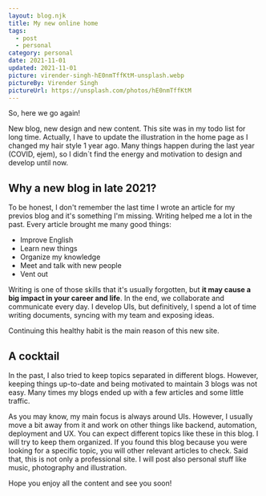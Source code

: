 ```yaml
---
layout: blog.njk
title: My new online home
tags:
  - post
  - personal
category: personal
date: 2021-11-01
updated: 2021-11-01
picture: virender-singh-hE0nmTffKtM-unsplash.webp
pictureBy: Virender Singh
pictureUrl: https://unsplash.com/photos/hE0nmTffKtM
---
```


So, here we go again! 

New blog, new design and new content. This site was in my todo list for long time. Actually, I have to update the illustration in the home page as I changed my hair style 1 year ago. Many things happen during the last year (COVID, ejem), so I didn´t find the energy and motivation to design and develop until now.

## Why a new blog in late 2021?

To be honest, I don't remember the last time I wrote an article for my previos blog and it's something I'm missing. Writing helped me a lot in the past. Every article brought me many good things:

* Improve English
* Learn new things
* Organize my knowledge
* Meet and talk with new people
* Vent out

Writing is one of those skills that it's usually forgotten, but **it may cause a big impact in your career and life**. In the end, we collaborate and communicate every day. I develop UIs, but definitively, I spend a lot of time writing documents, syncing with my team and exposing ideas. 

Continuing this healthy habit is the main reason of this new site.

## A cocktail 

In the past, I also tried to keep topics separated in different blogs. However, keeping things up-to-date and being motivated to maintain 3 blogs was not easy. Many times my blogs ended up with a few articles and some little traffic.

As you may know, my main focus is always around UIs. However, I usually move a bit away from it and work on other things like backend, automation, deployment and UX. You can expect different topics like these in this blog. I will try to keep them organized. If you found this blog because you were looking for a specific topic, you will other relevant articles to check. Said that, this is not only a professional site. I will post also personal stuff like music, photography and illustration. 

Hope you enjoy all the content and see you soon!
